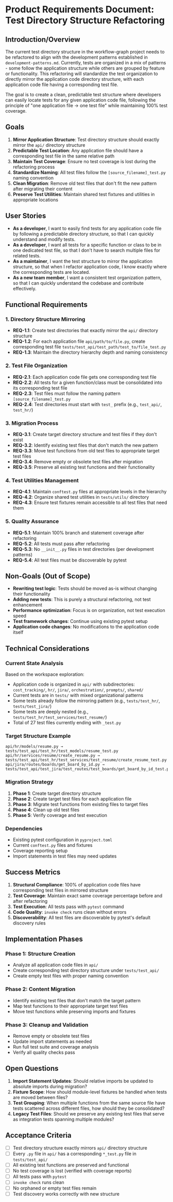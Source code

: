 # Product Requirements Document: Test Directory Structure Refactoring

## Introduction/Overview

The current test directory structure in the workflow-graph project needs to be refactored to align with the development patterns established in `development-patterns.md`. Currently, tests are organized in a mix of patterns - some follow the application structure while others are grouped by feature or functionality. This refactoring will standardize the test organization to directly mirror the application code directory structure, with each application code file having a corresponding test file.

The goal is to create a clean, predictable test structure where developers can easily locate tests for any given application code file, following the principle of "one application file → one test file" while maintaining 100% test coverage.

## Goals

1. **Mirror Application Structure**: Test directory structure should exactly mirror the `api/` directory structure
2. **Predictable Test Location**: Any application file should have a corresponding test file in the same relative path
3. **Maintain Test Coverage**: Ensure no test coverage is lost during the refactoring process
4. **Standardize Naming**: All test files follow the `[source_filename]_test.py` naming convention
5. **Clean Migration**: Remove old test files that don't fit the new pattern after migrating their content
6. **Preserve Test Utilities**: Maintain shared test fixtures and utilities in appropriate locations

## User Stories

- **As a developer**, I want to easily find tests for any application code file by following a predictable directory structure, so that I can quickly understand and modify tests.
- **As a developer**, I want all tests for a specific function or class to be in one dedicated test file, so that I don't have to search multiple files for related tests.
- **As a maintainer**, I want the test structure to mirror the application structure, so that when I refactor application code, I know exactly where the corresponding tests are located.
- **As a new team member**, I want a consistent test organization pattern, so that I can quickly understand the codebase and contribute effectively.

## Functional Requirements

### 1. Directory Structure Mirroring
- **REQ-1.1**: Create test directories that exactly mirror the `api/` directory structure
- **REQ-1.2**: For each application file `api/path/to/file.py`, create corresponding test file `tests/test_api/test_path/test_to/file_test.py`
- **REQ-1.3**: Maintain the directory hierarchy depth and naming consistency

### 2. Test File Organization  
- **REQ-2.1**: Each application code file gets one corresponding test file
- **REQ-2.2**: All tests for a given function/class must be consolidated into its corresponding test file
- **REQ-2.3**: Test files must follow the naming pattern `[source_filename]_test.py`
- **REQ-2.4**: Test directories must start with `test_` prefix (e.g., `test_api/`, `test_hr/`)

### 3. Migration Process
- **REQ-3.1**: Create target directory structure and test files if they don't exist
- **REQ-3.2**: Identify existing test files that don't match the new pattern
- **REQ-3.3**: Move test functions from old test files to appropriate target test files
- **REQ-3.4**: Remove empty or obsolete test files after migration
- **REQ-3.5**: Preserve all existing test functions and their functionality

### 4. Test Utilities Management
- **REQ-4.1**: Maintain `conftest.py` files at appropriate levels in the hierarchy
- **REQ-4.2**: Organize shared test utilities in `tests/utils/` directory
- **REQ-4.3**: Ensure test fixtures remain accessible to all test files that need them

### 5. Quality Assurance
- **REQ-5.1**: Maintain 100% branch and statement coverage after refactoring
- **REQ-5.2**: All tests must pass after refactoring
- **REQ-5.3**: No `__init__.py` files in test directories (per development patterns)
- **REQ-5.4**: All test files must be discoverable by pytest

## Non-Goals (Out of Scope)

- **Rewriting test logic**: Tests should be moved as-is without changing their functionality
- **Adding new tests**: This is purely a structural refactoring, not test enhancement
- **Performance optimization**: Focus is on organization, not test execution speed
- **Test framework changes**: Continue using existing pytest setup
- **Application code changes**: No modifications to the application code itself

## Technical Considerations

### Current State Analysis
Based on the workspace exploration:
- Application code is organized in `api/` with subdirectories: `cost_tracking/`, `hr/`, `jira/`, `orchestration/`, `prompts/`, `shared/`
- Current tests are in `tests/` with mixed organizational patterns
- Some tests already follow the mirroring pattern (e.g., `tests/test_hr/`, `tests/test_jira/`)
- Some tests are deeply nested (e.g., `tests/test_hr/test_services/test_resume/`)
- Total of 27 test files currently ending with `_test.py`

### Target Structure Example
```
api/hr/models/resume.py → tests/test_api/test_hr/test_models/resume_test.py
api/hr/services/resume/create_resume.py → tests/test_api/test_hr/test_services/test_resume/create_resume_test.py
api/jira/routes/boards/get_board_by_id.py → tests/test_api/test_jira/test_routes/test_boards/get_board_by_id_test.py
```

### Migration Strategy
1. **Phase 1**: Create target directory structure
2. **Phase 2**: Create target test files for each application file
3. **Phase 3**: Migrate test functions from existing files to target files
4. **Phase 4**: Clean up old test files
5. **Phase 5**: Verify coverage and test execution

### Dependencies
- Existing pytest configuration in `pyproject.toml`
- Current `conftest.py` files and fixtures
- Coverage reporting setup
- Import statements in test files may need updates

## Success Metrics

1. **Structural Compliance**: 100% of application code files have corresponding test files in mirrored structure
2. **Test Coverage**: Maintain exact same coverage percentage before and after refactoring
3. **Test Execution**: All tests pass with `pytest` command
4. **Code Quality**: `invoke check` runs clean without errors
5. **Discoverability**: All test files are discoverable by pytest's default discovery rules

## Implementation Phases

### Phase 1: Structure Creation
- Analyze all application code files in `api/`
- Create corresponding test directory structure under `tests/test_api/`
- Create empty test files with proper naming convention

### Phase 2: Content Migration
- Identify existing test files that don't match the target pattern
- Map test functions to their appropriate target test files
- Move test functions while preserving imports and fixtures

### Phase 3: Cleanup and Validation  
- Remove empty or obsolete test files
- Update import statements as needed
- Run full test suite and coverage analysis
- Verify all quality checks pass

## Open Questions

1. **Import Statement Updates**: Should relative imports be updated to absolute imports during migration?
2. **Fixture Scope**: How should module-level fixtures be handled when tests are moved between files?
3. **Test Grouping**: When multiple functions from the same source file have tests scattered across different files, how should they be consolidated?
4. **Legacy Test Files**: Should we preserve any existing test files that serve as integration tests spanning multiple modules?

## Acceptance Criteria

- [ ] Test directory structure exactly mirrors `api/` directory structure
- [ ] Every `.py` file in `api/` has a corresponding `*_test.py` file in `tests/test_api/`
- [ ] All existing test functions are preserved and functional
- [ ] No test coverage is lost (verified with coverage reports)
- [ ] All tests pass with `pytest`
- [ ] `invoke check` runs clean
- [ ] No orphaned or empty test files remain
- [ ] Test discovery works correctly with new structure
